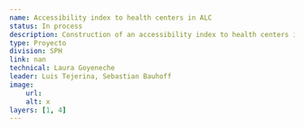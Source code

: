 ```yaml
---
name: Accessibility index to health centers in ALC
status: In process
description: Construction of an accessibility index to health centers in ALC taking into account socioeconomic and geographical barriers, climatic clashes, among others.
type: Proyecto
division: SPH
link: nan
technical: Laura Goyeneche
leader: Luis Tejerina, Sebastian Bauhoff
image: 
    url: 
    alt: x
layers: [1, 4]
---
```

    